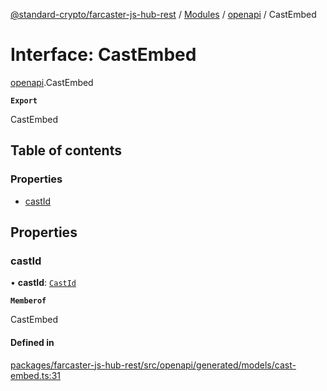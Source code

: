 [@standard-crypto/farcaster-js-hub-rest](../README.md) / [Modules](../modules.md) / [openapi](../modules/openapi.md) / CastEmbed

# Interface: CastEmbed

[openapi](../modules/openapi.md).CastEmbed

**`Export`**

CastEmbed

## Table of contents

### Properties

- [castId](openapi.CastEmbed.md#castid)

## Properties

### castId

• **castId**: [`CastId`](openapi.CastId.md)

**`Memberof`**

CastEmbed

#### Defined in

[packages/farcaster-js-hub-rest/src/openapi/generated/models/cast-embed.ts:31](https://github.com/standard-crypto/farcaster-js/blob/main/packages/farcaster-js-hub-rest/src/openapi/generated/models/cast-embed.ts#L31)
